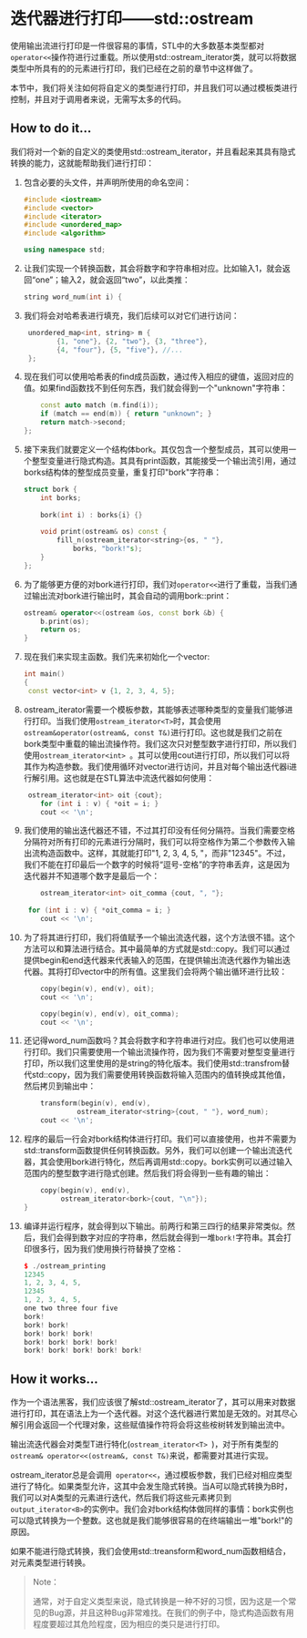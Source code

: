 # 迭代器进行打印——std::ostream

使用输出流进行打印是一件很容易的事情，STL中的大多数基本类型都对`operator<<`操作符进行过重载。所以使用std::ostream_iterator类，就可以将数据类型中所具有的的元素进行打印，我们已经在之前的章节中这样做了。

本节中，我们将关注如何将自定义的类型进行打印，并且我们可以通过模板类进行控制，并且对于调用者来说，无需写太多的代码。

## How to do it...

我们将对一个新的自定义的类使用std::ostream_iterator，并且看起来其具有隐式转换的能力，这就能帮助我们进行打印：

1. 包含必要的头文件，并声明所使用的命名空间：

   ```c++
   #include <iostream>
   #include <vector>
   #include <iterator>
   #include <unordered_map>
   #include <algorithm>
   
   using namespace std;
   ```

2. 让我们实现一个转换函数，其会将数字和字符串相对应。比如输入1，就会返回“one”；输入2，就会返回“two”，以此类推：

   ```c++
   string word_num(int i) {
   ```

3. 我们将会对哈希表进行填充，我们后续可以对它们进行访问：

   ```c++
   	unordered_map<int, string> m {
           {1, "one"}, {2, "two"}, {3, "three"},
           {4, "four"}, {5, "five"}, //...
   	};
   ```

4. 现在我们可以使用哈希表的find成员函数，通过传入相应的键值，返回对应的值。如果find函数找不到任何东西，我们就会得到一个"unknown"字符串：

   ```c++
       const auto match (m.find(i));
       if (match == end(m)) { return "unknown"; }
       return match->second;
   }; 
   ```

5. 接下来我们就要定义一个结构体bork。其仅包含一个整型成员，其可以使用一个整型变量进行隐式构造。其具有print函数，其能接受一个输出流引用，通过borks结构体的整型成员变量，重复打印"bork"字符串：

   ```c++
   struct bork {
       int borks;
       
       bork(int i) : borks{i} {}
       
       void print(ostream& os) const {
           fill_n(ostream_iterator<string>{os, " "},
           	   borks, "bork!"s);
       }
   };
   ```

6. 为了能够更方便的对bork进行打印，我们对`operator<<`进行了重载，当我们通过输出流对bork进行输出时，其会自动的调用bork::print：

   ```c++
   ostream& operator<<(ostream &os, const bork &b) {
       b.print(os);
       return os;
   }
   ```

7. 现在我们来实现主函数。我们先来初始化一个vector:

   ```c++
   int main()
   {
   	const vector<int> v {1, 2, 3, 4, 5};
   ```

8. ostream_iterator需要一个模板参数，其能够表述哪种类型的变量我们能够进行打印。当我们使用`ostream_iterator<T>`时，其会使用` ostream&operator(ostream&, const T&)`进行打印。这也就是我们之前在bork类型中重载的输出流操作符。我们这次只对整型数字进行打印，所以我们使用`ostream_iterator<int> `。其可以使用cout进行打印，所以我们可以将其作为构造参数。我们使用循环对vector进行访问，并且对每个输出迭代器i进行解引用。这也就是在STL算法中流迭代器如何使用：

   ```c++
   	ostream_iterator<int> oit {cout};
       for (int i : v) { *oit = i; }
       cout << '\n';
   ```

9. 我们使用的输出迭代器还不错，不过其打印没有任何分隔符。当我们需要空格分隔符对所有打印的元素进行分隔时，我们可以将空格作为第二个参数传入输出流构造函数中。这样，其就能打印"1, 2, 3, 4, 5, "，而非"12345"。不过，我们不能在打印最后一个数字的时候将“逗号-空格”的字符串丢弃，这是因为迭代器并不知道哪个数字是最后一个：

   ```c++
       ostream_iterator<int> oit_comma {cout, ", "};
       
   	for (int i : v) { *oit_comma = i; }
       cout << '\n';
   ```

10. 为了将其进行打印，我们将值赋予一个输出流迭代器，这个方法很不错。这个方法可以和算法进行结合。其中最简单的方式就是std::copy。我们可以通过提供begin和end迭代器来代表输入的范围，在提供输出流迭代器作为输出迭代器。其将打印vector中的所有值。这里我们会将两个输出循环进行比较：

    ```c++
    	copy(begin(v), end(v), oit);
    	cout << '\n';
    
    	copy(begin(v), end(v), oit_comma);
    	cout << '\n';
    ```

11. 还记得word_num函数吗？其会将数字和字符串进行对应。我们也可以使用进行打印。我们只需要使用一个输出流操作符，因为我们不需要对整型变量进行打印，所以我们这里使用的是string的特化版本。我们使用std::transfrom替代std::copy，因为我们需要使用转换函数将输入范围内的值转换成其他值，然后拷贝到输出中：

    ```c++
        transform(begin(v), end(v),
        		 ostream_iterator<string>{cout, " "}, word_num);
        cout << '\n';
    ```

12. 程序的最后一行会对bork结构体进行打印。我们可以直接使用，也并不需要为std::transform函数提供任何转换函数。另外，我们可以创建一个输出流迭代器，其会使用bork进行特化，然后再调用std::copy。bork实例可以通过输入范围内的整型数字进行隐式创建。然后我们将会得到一些有趣的输出：

    ```c++
        copy(begin(v), end(v),
        	 ostream_iterator<bork>{cout, "\n"});
    }
    ```

13. 编译并运行程序，就会得到以下输出。前两行和第三四行的结果非常类似。然后，我们会得到数字对应的字符串，然后就会得到一堆`bork!`字符串。其会打印很多行，因为我们使用换行符替换了空格：

    ```c++
    $ ./ostream_printing
    12345
    1, 2, 3, 4, 5,
    12345
    1, 2, 3, 4, 5,
    one two three four five
    bork!
    bork! bork!
    bork! bork! bork!
    bork! bork! bork! bork!
    bork! bork! bork! bork! bork!
    ```

## How it works...

作为一个语法黑客，我们应该很了解std::ostream_iterator了，其可以用来对数据进行打印，其在语法上为一个迭代器。对这个迭代器进行累加是无效的。对其尽心解引用会返回一个代理对象，这些赋值操作符将会将这些桉树转发到输出流中。

输出流迭代器会对类型T进行特化(`ostream_iterator<T> `)，对于所有类型的` ostream& operator<<(ostream&, const T&)`来说，都需要对其进行实现。

ostream_iterator总是会调用` operator<<`，通过模板参数，我们已经对相应类型进行了特化。如果类型允许，这其中会发生隐式转换。当A可以隐式转换为B时，我们可以对A类型的元素进行迭代，然后我们将这些元素拷贝到` output_iterator<B>`的实例中。我们会对bork结构体做同样的事情：bork实例也可以隐式转换为一个整数。这也就是我们能够很容易的在终端输出一堆"bork!"的原因。

如果不能进行隐式转换，我们会使用std::treansform和word_num函数相结合，对元素类型进行转换。

> Note：
>
> 通常，对于自定义类型来说，隐式转换是一种不好的习惯，因为这是一个常见的Bug源，并且这种Bug非常难找。在我们的例子中，隐式构造函数有用程度要超过其危险程度，因为相应的类只是进行打印。